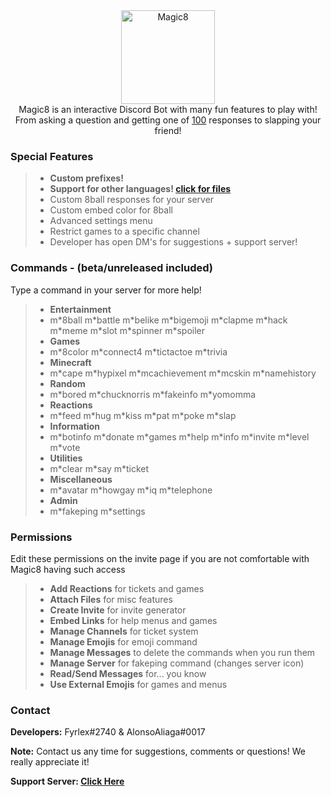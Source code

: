 <div align="center">
<a href="https://discordapp.com/oauth2/authorize?client_id=484148705507934208&scope=bot&permissions=1074130032" >
  <img src="https://i.imgur.com/5L0w5vs.jpg" width="150" height="150" alt="Magic8" />
</a><br>
</div>


<div align="center">
  Magic8 is an interactive Discord Bot with many fun features to play with! From asking a question and getting one of <u>100</u> responses to slapping your friend!<br>
</div>


### Special Features
> - **Custom prefixes!**
> - **Support for other languages! [click for files](https://github.com/Fyrlex/Magic8/tree/master/languages)**
> - Custom 8ball responses for your server
> - Custom embed color for 8ball
> - Advanced settings menu
> - Restrict games to a specific channel
> - Developer has open DM's for suggestions + support server!


### Commands - (beta/unreleased included)
<p>Type a command in your server for more help!</p>

> - **Entertainment**
> - m\*8ball m\*battle m\*belike m\*bigemoji m\*clapme m\*hack m\*meme m\*slot m\*spinner m\*spoiler
> - **Games**
> - m\*8color m\*connect4 m\*tictactoe m\*trivia
> - **Minecraft**
> - m\*cape m\*hypixel m\*mcachievement m\*mcskin m\*namehistory
> - **Random**
> - m\*bored m\*chucknorris m\*fakeinfo m\*yomomma
> - **Reactions**
> - m\*feed m\*hug m\*kiss m\*pat m\*poke m\*slap
> - **Information**
> - m\*botinfo m\*donate m\*games m\*help m\*info m\*invite m\*level m\*vote
> - **Utilities**
> - m\*clear m\*say m\*ticket
> - **Miscellaneous**
> - m\*avatar m\*howgay m\*iq m\*telephone
> - **Admin**
> - m\*fakeping m\*settings

### Permissions
<p>Edit these permissions on the invite page if you are not comfortable with Magic8 having such access</p>
<p></p>

> - **Add Reactions** for tickets and games
> - **Attach Files** for misc features
> - **Create Invite** for invite generator
> - **Embed Links** for help menus and games
> - **Manage Channels** for ticket system
> - **Manage Emojis** for emoji command
> - **Manage Messages** to delete the commands when you run them
> - **Manage Server** for fakeping command (changes server icon)
> - **Read/Send Messages** for... you know
> - **Use External Emojis** for games and menus


### Contact
**Developers:** Fyrlex#2740 & AlonsoAliaga#0017

**Note:** Contact us any time for suggestions, comments or questions! We really appreciate it!

**Support Server: [Click Here](https://dicsord.gg/MYKfu5Q)**

